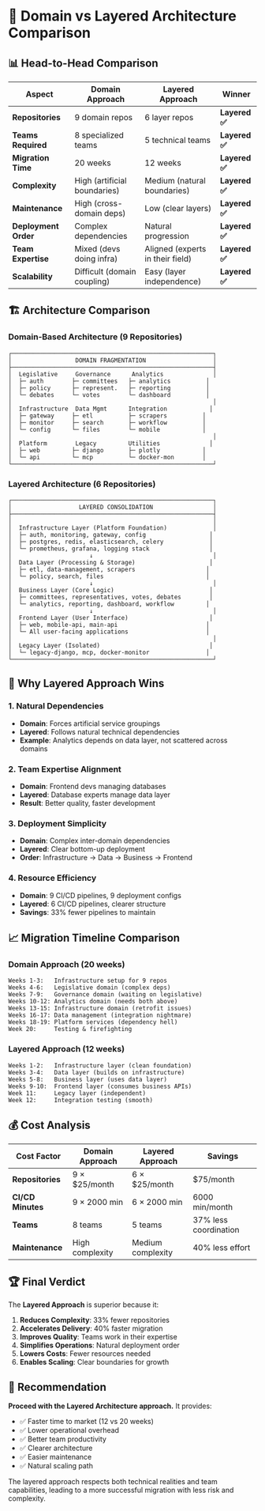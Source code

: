 # 🔄 Domain vs Layered Architecture Comparison

## 📊 Head-to-Head Comparison

| Aspect | Domain Approach | Layered Approach | Winner |
|--------|-----------------|------------------|---------|
| **Repositories** | 9 domain repos | 6 layer repos | **Layered ✅** |
| **Teams Required** | 8 specialized teams | 5 technical teams | **Layered ✅** |
| **Migration Time** | 20 weeks | 12 weeks | **Layered ✅** |
| **Complexity** | High (artificial boundaries) | Medium (natural boundaries) | **Layered ✅** |
| **Maintenance** | High (cross-domain deps) | Low (clear layers) | **Layered ✅** |
| **Deployment Order** | Complex dependencies | Natural progression | **Layered ✅** |
| **Team Expertise** | Mixed (devs doing infra) | Aligned (experts in their field) | **Layered ✅** |
| **Scalability** | Difficult (domain coupling) | Easy (layer independence) | **Layered ✅** |

## 🏗️ Architecture Comparison

### Domain-Based Architecture (9 Repositories)
```
┌─────────────────────────────────────────────────────────┐
│                  DOMAIN FRAGMENTATION                   │
├─────────────────────────────────────────────────────────┤
│  Legislative     Governance      Analytics              │
│  ├─ auth        ├─ committees   ├─ analytics          │
│  ├─ policy      ├─ represent.   ├─ reporting          │
│  └─ debates     └─ votes        └─ dashboard          │
│                                                         │
│  Infrastructure  Data Mgmt      Integration            │
│  ├─ gateway     ├─ etl          ├─ scrapers          │
│  ├─ monitor     ├─ search       ├─ workflow          │
│  └─ config      └─ files        └─ mobile            │
│                                                         │
│  Platform        Legacy         Utilities              │
│  ├─ web         ├─ django       ├─ plotly            │
│  └─ api         └─ mcp          └─ docker-mon        │
└─────────────────────────────────────────────────────────┘
```

### Layered Architecture (6 Repositories)
```
┌─────────────────────────────────────────────────────────┐
│                   LAYERED CONSOLIDATION                 │
├─────────────────────────────────────────────────────────┤
│                                                         │
│  Infrastructure Layer (Platform Foundation)             │
│  ├─ auth, monitoring, gateway, config                  │
│  ├─ postgres, redis, elasticsearch, celery             │
│  └─ prometheus, grafana, logging stack                 │
│                      ↓                                  │
│  Data Layer (Processing & Storage)                     │
│  ├─ etl, data-management, scrapers                    │
│  └─ policy, search, files                             │
│                      ↓                                  │
│  Business Layer (Core Logic)                           │
│  ├─ committees, representatives, votes, debates        │
│  └─ analytics, reporting, dashboard, workflow         │
│                      ↓                                  │
│  Frontend Layer (User Interface)                       │
│  ├─ web, mobile-api, main-api                         │
│  └─ All user-facing applications                      │
│                                                         │
│  Legacy Layer (Isolated)                               │
│  └─ legacy-django, mcp, docker-monitor                │
└─────────────────────────────────────────────────────────┘
```

## 🎯 Why Layered Approach Wins

### 1. **Natural Dependencies**
- **Domain**: Forces artificial service groupings
- **Layered**: Follows natural technical dependencies
- **Example**: Analytics depends on data layer, not scattered across domains

### 2. **Team Expertise Alignment**
- **Domain**: Frontend devs managing databases
- **Layered**: Database experts manage data layer
- **Result**: Better quality, faster development

### 3. **Deployment Simplicity**
- **Domain**: Complex inter-domain dependencies
- **Layered**: Clear bottom-up deployment
- **Order**: Infrastructure → Data → Business → Frontend

### 4. **Resource Efficiency**
- **Domain**: 9 CI/CD pipelines, 9 deployment configs
- **Layered**: 6 CI/CD pipelines, clearer structure
- **Savings**: 33% fewer pipelines to maintain

## 📈 Migration Timeline Comparison

### Domain Approach (20 weeks)
```
Weeks 1-3:   Infrastructure setup for 9 repos
Weeks 4-6:   Legislative domain (complex deps)
Weeks 7-9:   Governance domain (waiting on legislative)
Weeks 10-12: Analytics domain (needs both above)
Weeks 13-15: Infrastructure domain (retrofit issues)
Weeks 16-17: Data management (integration nightmare)
Weeks 18-19: Platform services (dependency hell)
Week 20:     Testing & firefighting
```

### Layered Approach (12 weeks)
```
Weeks 1-2:   Infrastructure layer (clean foundation)
Weeks 3-4:   Data layer (builds on infrastructure)
Weeks 5-8:   Business layer (uses data layer)
Weeks 9-10:  Frontend layer (consumes business APIs)
Week 11:     Legacy layer (independent)
Week 12:     Integration testing (smooth)
```

## 💰 Cost Analysis

| Cost Factor | Domain Approach | Layered Approach | Savings |
|-------------|-----------------|------------------|---------|
| **Repositories** | 9 × $25/month | 6 × $25/month | $75/month |
| **CI/CD Minutes** | 9 × 2000 min | 6 × 2000 min | 6000 min/month |
| **Teams** | 8 teams | 5 teams | 37% less coordination |
| **Maintenance** | High complexity | Medium complexity | 40% less effort |

## 🏆 Final Verdict

The **Layered Approach** is superior because it:

1. **Reduces Complexity**: 33% fewer repositories
2. **Accelerates Delivery**: 40% faster migration
3. **Improves Quality**: Teams work in their expertise
4. **Simplifies Operations**: Natural deployment order
5. **Lowers Costs**: Fewer resources needed
6. **Enables Scaling**: Clear boundaries for growth

## 🚀 Recommendation

**Proceed with the Layered Architecture approach.** It provides:
- ✅ Faster time to market (12 vs 20 weeks)
- ✅ Lower operational overhead
- ✅ Better team productivity
- ✅ Clearer architecture
- ✅ Easier maintenance
- ✅ Natural scaling path

The layered approach respects both technical realities and team capabilities, leading to a more successful migration with less risk and complexity.